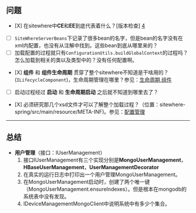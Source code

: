 ## 问题

* \[X\] 在sitewhere中**CE**和**EE**到底代表着什么？[版本检查] [4]
* [ ] `SiteWhereServerBeans`下记录了很多bean的名字，但是bean的名字没有在xml内配置，也没有从注解中找到。这些bean到底从哪里来的？
* [ ] 加载配置的过程就只有`ConfigurationUtils.buildGlobalContext`的过程吗？怎么加载到相关的类以及类型中的？没有任何配置啊。
* \[X\] **组件** 和 **组件生命周期** 贯穿了整个sitewhere不知道是干啥用的？\(`ILifecycleComponent`\)，生命周期管理在哪里？参见：[生命周期](启动过程与生命周期/生命周期.md "生命周期"),[组件](组件/README.md "组件")
* [ ] 启动过程经过 **启动** 和 **生命周期启动** 之后就不知道到哪里去了？
* \[X\] 必须研究那几个xsd文件才可以了解整个加载过程？（位置：sitewhere-spring/src/main/resource/META-INF\)。参见：[配置管理](组件/配置/README.md "配置管理")

---

## 总结

* **用户管理**（接口：IUserManagement）
  1. 接口IUserManagement有三个实现分别是**MongoUserManagement**，**HBaseUserManagement**，**UserManagementDecorator**
  2. 在真实的运行日志中打印出一个用户管理MongoUserManagement。
  3. 在MongoUserManagement启动时，创建了两个唯一键（MongoUserManagement.ensureIndexes）。但是根本在mongodb的系统表中没有发现。
  4. IDeviceManagementMongoClient中说明系统中有多少个集合。

[4]: 组件/版本检查/README.md "版本检查"

